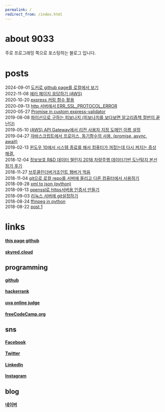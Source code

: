 ```yaml
---
permalink: /
redirect_from: /index.html
---
```

<link rel="stylesheet" href="/global.css">

# about 9033
주로 프로그래밍 쪽으로 포스팅하는 블로그 입니다.  

# posts
2024-09-01 [도커로 github page를 로컬에서 보기](text/jekyll_serve.md)  
2022-11-08 [에러 페이지 응답하기 (AWS)](text/response_error-page.md)  
2020-10-20 [express 커링 함수 활용](text/js-currying-func.md)  
2020-09-13 [http 서버에서 ERR_SSL_PROTOCOL_ERROR](text/ERR_SSL_PROTOCOL_ERROR_1.md)  
2020-05-27 [Promise in custom express-validator](text/express-validator.md)  
2019-08-08 [파이선으로 구하는 피보나치 (피보나치를 보다보면 알고리즘책 절반이 끝난다)](text/fibonacci.md)  
2019-05-10 [(AWS) API Gateway에서 리전 사용자 지정 도메인 이름 설정](text/2019-05-10-001.md)  
2019-04-27 [자바스크립트에서 프로미스, 동기함수의 사용. (promise, async, await)](text/js_sync_function.md)  
2019-02-13 [윈도우 10에서 시스템 종료를 해서 컴퓨터가 꺼젔는데 다시 켜지는 증상 해결.](text/2019-02-13-001.md)  
2018-12-04 [정보보호 R&D 데이터 챌린지 2018 차량주행 데이터기반 도난탐지 본선 참가 후기](text/2018-12-02-001.md)  
2018-11-27 [브루클린더버거조인트 햄버거 먹음](text/brooklyntheburgerjoint.md)  
2018-11-04 [git으로 로컬 repo를 서버에 올리고 다른 컴퓨터에서 사용하기](text/remotegit.md)  
2018-09-28 [xml to json (python)](text/xml2json.md)  
2018-09-13 [openssl로 https서버용 인증서 만들기](text/openssl.md)  
2018-09-03 [리눅스 서버에 git설정하기](text/2018-09-03-001.md)  
2018-08-24 [ffmpeg in python](text/2018-08-24-001.md)  
2018-08-22 [post 1](text/0.md)  

# links
#### [this page github](https://github.com/9033/9033.github.io)  
#### [skyred.cloud](http://skyred.cloud)  
## programming
#### [github](https://github.com/9033)
#### [hackerrank](https://www.hackerrank.com/kkangnet)  
#### [uva online judge](https://uhunt.onlinejudge.org/id/82804)  
#### [freeCodeCamp.org](https://www.freecodecamp.org/9033)  
## sns
#### [Facebook](https://facebook.com/jk423)  
#### [Twitter](https://twitter.com/jk423)  
#### [LinkedIn](https://www.linkedin.com/in/jk423)  
#### [Instagram](https://www.instagram.com/0___0__0_0__0)  
## blog
#### [네이버](https://blog.naver.com/0___0__0_0__0)  
